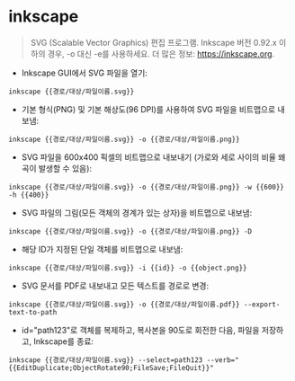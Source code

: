 # inkscape

> SVG (Scalable Vector Graphics) 편집 프로그램.
> Inkscape 버전 0.92.x 이하의 경우, -o 대신 -e를 사용하세요.
> 더 많은 정보: <https://inkscape.org>.

- Inkscape GUI에서 SVG 파일을 열기:

`inkscape {{경로/대상/파일이름.svg}}`

- 기본 형식(PNG) 및 기본 해상도(96 DPI)를 사용하여 SVG 파일을 비트맵으로 내보냄:

`inkscape {{경로/대상/파일이름.svg}} -o {{경로/대상/파일이름.png}}`

- SVG 파일을 600x400 픽셀의 비트맵으로 내보내기 (가로와 세로 사이의 비율 왜곡이 발생할 수 있음):

`inkscape {{경로/대상/파일이름.svg}} -o {{경로/대상/파일이름.png}} -w {{600}} -h {{400}}`

- SVG 파일의 그림(모든 객체의 경계가 있는 상자)을 비트맵으로 내보냄:

`inkscape {{경로/대상/파일이름.svg}} -o {{경로/대상/파일이름.png}} -D`

- 해당 ID가 지정된 단일 객체를 비트맵으로 내보냄:

`inkscape {{경로/대상/파일이름.svg}} -i {{id}} -o {{object.png}}`

- SVG 문서를 PDF로 내보내고 모든 텍스트를 경로로 변경:

`inkscape {{경로/대상/파일이름.svg}} -o {{경로/대상/파일이름.pdf}} --export-text-to-path`

- id="path123"로 객체를 복제하고, 복사본을 90도로 회전한 다음, 파일을 저장하고, Inkscape를 종료:

`inkscape {{경로/대상/파일이름.svg}} --select=path123 --verb="{{EditDuplicate;ObjectRotate90;FileSave;FileQuit}}"`
